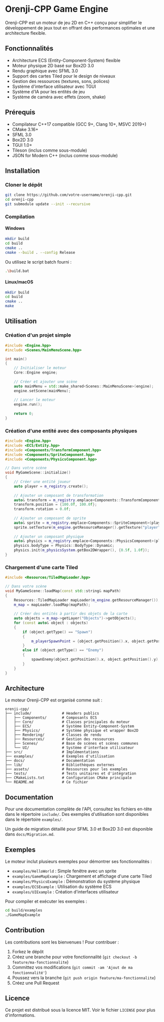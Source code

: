 # Orenji-CPP Game Engine

Orenji-CPP est un moteur de jeu 2D en C++ conçu pour simplifier le développement de jeux tout en offrant des performances optimales et une architecture flexible.

## Fonctionnalités

- Architecture ECS (Entity-Component-System) flexible
- Moteur physique 2D basé sur Box2D 3.0
- Rendu graphique avec SFML 3.0
- Support des cartes Tiled pour le design de niveaux
- Gestion des ressources (textures, sons, polices)
- Système d'interface utilisateur avec TGUI
- Système d'IA pour les entités de jeu
- Système de caméra avec effets (zoom, shake)

## Prérequis

- Compilateur C++17 compatible (GCC 9+, Clang 10+, MSVC 2019+)
- CMake 3.16+
- SFML 3.0
- Box2D 3.0
- TGUI 1.0+
- Tileson (inclus comme sous-module)
- JSON for Modern C++ (inclus comme sous-module)

## Installation

### Cloner le dépôt

```bash
git clone https://github.com/votre-username/orenji-cpp.git
cd orenji-cpp
git submodule update --init --recursive
```

### Compilation

#### Windows

```bash
mkdir build
cd build
cmake ..
cmake --build . --config Release
```

Ou utilisez le script batch fourni :

```bash
.\build.bat
```

#### Linux/macOS

```bash
mkdir build
cd build
cmake ..
make
```

## Utilisation

### Création d'un projet simple

```cpp
#include <Engine.hpp>
#include <Scenes/MainMenuScene.hpp>

int main()
{
    // Initialiser le moteur
    Core::Engine engine;
    
    // Créer et ajouter une scène
    auto mainMenu = std::make_shared<Scenes::MainMenuScene>(engine);
    engine.setScene(mainMenu);
    
    // Lancer le moteur
    engine.run();
    
    return 0;
}
```

### Création d'une entité avec des composants physiques

```cpp
#include <Engine.hpp>
#include <ECS/Entity.hpp>
#include <Components/TransformComponent.hpp>
#include <Components/SpriteComponent.hpp>
#include <Components/PhysicsComponent.hpp>

// Dans votre scène
void MyGameScene::initialize()
{
    // Créer une entité joueur
    auto player = m_registry.create();
    
    // Ajouter un composant de transformation
    auto& transform = m_registry.emplace<Components::TransformComponent>(player);
    transform.position = {100.0f, 100.0f};
    transform.rotation = 0.0f;
    
    // Ajouter un composant de sprite
    auto& sprite = m_registry.emplace<Components::SpriteComponent>(player);
    sprite.setTexture(m_engine.getResourceManager().getTexture("player"));
    
    // Ajouter un composant physique
    auto& physics = m_registry.emplace<Components::PhysicsComponent>(player);
    physics.bodyType = Physics::BodyType::Dynamic;
    physics.init(m_physicsSystem.getBox2DWrapper(), {0.5f, 1.0f});
}
```

### Chargement d'une carte Tiled

```cpp
#include <Resources/TiledMapLoader.hpp>

// Dans votre scène
void MyGameScene::loadMap(const std::string& mapPath)
{
    Resources::TiledMapLoader mapLoader(m_engine.getResourceManager());
    m_map = mapLoader.loadMap(mapPath);
    
    // Créer des entités à partir des objets de la carte
    auto objects = m_map->getLayer("Objects")->getObjects();
    for (const auto& object : objects)
    {
        if (object.getType() == "Spawn")
        {
            m_playerSpawnPoint = {object.getPosition().x, object.getPosition().y};
        }
        else if (object.getType() == "Enemy")
        {
            spawnEnemy(object.getPosition().x, object.getPosition().y);
        }
    }
}
```

## Architecture

Le moteur Orenji-CPP est organisé comme suit :

```
orenji-cpp/
├── include/              # Headers publics
│   ├── Components/       # Composants ECS
│   ├── Core/             # Classes principales du moteur
│   ├── ECS/              # Système Entity-Component-System
│   ├── Physics/          # Système physique et wrapper Box2D
│   ├── Rendering/        # Classes de rendu
│   ├── Resources/        # Gestion des ressources
│   ├── Scenes/           # Base de scènes et scènes communes
│   └── UI/               # Système d'interface utilisateur
├── src/                  # Implémentations
├── examples/             # Exemples d'utilisation
├── docs/                 # Documentation
├── lib/                  # Bibliothèques externes
├── assets/               # Ressources pour les exemples
├── tests/                # Tests unitaires et d'intégration
├── CMakeLists.txt        # Configuration CMake principale
└── README.md             # Ce fichier
```

## Documentation

Pour une documentation complète de l'API, consultez les fichiers en-tête dans le répertoire `include/`. Des exemples d'utilisation sont disponibles dans le répertoire `examples/`.

Un guide de migration détaillé pour SFML 3.0 et Box2D 3.0 est disponible dans `docs/Migration.md`.

## Exemples

Le moteur inclut plusieurs exemples pour démontrer ses fonctionnalités :

- `examples/HelloWorld` : Simple fenêtre avec un sprite
- `examples/GameMapExample` : Chargement et affichage d'une carte Tiled
- `examples/PhysicsExample` : Démonstration du système physique
- `examples/ECSExample` : Utilisation du système ECS
- `examples/UIExample` : Création d'interfaces utilisateur

Pour compiler et exécuter les exemples :

```bash
cd build/examples
./GameMapExample
```

## Contribution

Les contributions sont les bienvenues ! Pour contribuer :

1. Forkez le dépôt
2. Créez une branche pour votre fonctionnalité (`git checkout -b feature/ma-fonctionnalite`)
3. Committez vos modifications (`git commit -am 'Ajout de ma fonctionnalité'`)
4. Poussez vers la branche (`git push origin feature/ma-fonctionnalite`)
5. Créez une Pull Request

## Licence

Ce projet est distribué sous la licence MIT. Voir le fichier `LICENSE` pour plus d'informations. 